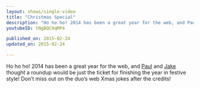 ```yaml
---
layout: shows/single-video
title: "Christmas Special"
description: "Ho ho ho! 2014 has been a great year for the web, and Paul and Jake thought a roundup would be just the ticket for finishing the year in festive style! Don’t miss out on the duo’s web Xmas jokes after the credits!"
youtubeID: tNgBQC9qMP4

published_on: 2015-02-24
updated_on: 2015-02-24

---
```


Ho ho ho! 2014 has been a great year for the web, and [Paul](https://twitter.com/aerotwist) and [Jake](https://twitter.com/jaffathecake) thought a roundup would be just the ticket for finishing the year in festive style! Don’t miss out on the duo’s web Xmas jokes after the credits!
